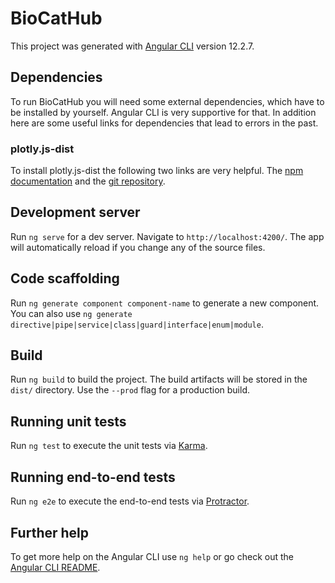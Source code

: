# BioCatHub

This project was generated with [Angular CLI](https://github.com/angular/angular-cli) version 12.2.7.

## Dependencies

To run BioCatHub you will need some external dependencies, which have to be installed by yourself. Angular CLI is very supportive for that. In addition here are some useful links for dependencies that lead to errors in the past.

### plotly.js-dist

To install plotly.js-dist the following two links are very helpful. The [npm documentation](https://www.npmjs.com/package/plotly.js-dist) and the [git repository](https://github.com/plotly/plotly.js).

## Development server

Run `ng serve` for a dev server. Navigate to `http://localhost:4200/`. The app will automatically reload if you change any of the source files.

## Code scaffolding

Run `ng generate component component-name` to generate a new component. You can also use `ng generate directive|pipe|service|class|guard|interface|enum|module`.

## Build

Run `ng build` to build the project. The build artifacts will be stored in the `dist/` directory. Use the `--prod` flag for a production build.

## Running unit tests

Run `ng test` to execute the unit tests via [Karma](https://karma-runner.github.io).

## Running end-to-end tests

Run `ng e2e` to execute the end-to-end tests via [Protractor](http://www.protractortest.org/).

## Further help

To get more help on the Angular CLI use `ng help` or go check out the [Angular CLI README](https://github.com/angular/angular-cli/blob/master/README.md).
